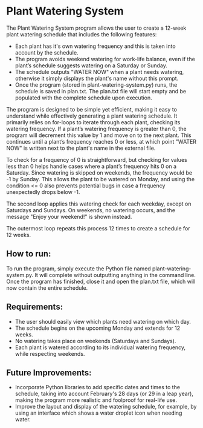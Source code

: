 # Plant Watering System

The Plant Watering System program allows the user to create a 12-week plant watering schedule that includes the following features:

- Each plant has it's own watering frequency and this is taken into account by the schedule.
- The program avoids weekend watering for work-life balance, even if the plant’s schedule suggests watering on a Saturday or Sunday.
- The schedule outputs "WATER NOW" when a plant needs watering, otherwise it simply displays the plant's name without this prompt.
- Once the program (stored in plant-watering-system.py) runs, the schedule is saved in plan.txt. The plan.txt file will start empty and be populated with the complete schedule upon execution.

The program is designed to be simple yet efficient, making it easy to understand while effectively generating a plant watering schedule. It primarily relies on for-loops to iterate through each plant, checking its watering frequency. If a plant’s watering frequency is greater than 0, the program will decrement this value by 1 and move on to the next plant. This continues until a plant’s frequency reaches 0 or less, at which point "WATER NOW" is written next to the plant's name in the external file.

To check for a frequency of 0 is straightforward, but checking for values less than 0 helps handle cases where a plant’s frequency hits 0 on a Saturday. Since watering is skipped on weekends, the frequency would be -1 by Sunday. This allows the plant to be watered on Monday, and using the condition <= 0 also prevents potential bugs in case a frequency unexpectedly drops below -1.

The second loop applies this watering check for each weekday, except on Saturdays and Sundays. On weekends, no watering occurs, and the message "Enjoy your weekend!" is shown instead.

The outermost loop repeats this process 12 times to create a schedule for 12 weeks.

## How to run:

To run the program, simply execute the Python file named plant-watering-system.py. It will complete without outputting anything in the command line. Once the program has finished, close it and open the plan.txt file, which will now contain the entire schedule.

## Requirements:

- The user should easily view which plants need watering on which day.
- The schedule begins on the upcoming Monday and extends for 12 weeks.
- No watering takes place on weekends (Saturdays and Sundays).
- Each plant is watered according to its individual watering frequency, while respecting weekends.

## Future Improvements:

- Incorporate Python libraries to add specific dates and times to the schedule, taking into account February's 28 days (or 29 in a leap year), making the program more realistic and foolproof for real-life use.
- Improve the layout and display of the watering schedule, for example, by using an interface which shows a water droplet icon when needing water.
